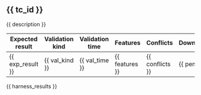 <!-- @@testcase@@ -->
## {{ tc_id }}

{{ description }}

| Expected result | Validation kind | Validation time | Features       | Conflicts       | Download   |
| --------------- | --------------- | --------------- | -------------- | --------------- | ---------- |
| {{ exp_result }}| {{ val_kind }}  | {{ val_time }}  | {{ features }} | {{ conflicts }} | {{ pems }} |   |

{{ harness_results }}
